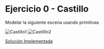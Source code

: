 # Ejercicio 0 - Castillo

Modelar la siguiente escena usando primitivas

![Castillo1](https://github.com/user-attachments/assets/36c0dc07-cca5-4d16-8f3a-31813a805979)
![Castilllo2](https://github.com/user-attachments/assets/4978496d-79c6-47e4-a4ae-1d304b88da56)

[Solución Implementada](https://mgerzb.github.io/SistemasGraficos2C2024/Ejercicios/E0_Castillo/.sample/)
